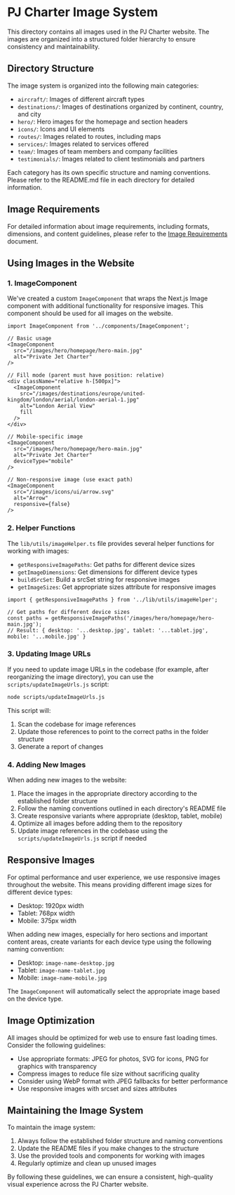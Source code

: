 # PJ Charter Image System

This directory contains all images used in the PJ Charter website. The images are organized into a structured folder hierarchy to ensure consistency and maintainability.

## Directory Structure

The image system is organized into the following main categories:

- `aircraft/`: Images of different aircraft types
- `destinations/`: Images of destinations organized by continent, country, and city
- `hero/`: Hero images for the homepage and section headers
- `icons/`: Icons and UI elements
- `routes/`: Images related to routes, including maps
- `services/`: Images related to services offered
- `team/`: Images of team members and company facilities
- `testimonials/`: Images related to client testimonials and partners

Each category has its own specific structure and naming conventions. Please refer to the README.md file in each directory for detailed information.

## Image Requirements

For detailed information about image requirements, including formats, dimensions, and content guidelines, please refer to the [Image Requirements](./image-requirements.md) document.

## Using Images in the Website

### 1. ImageComponent

We've created a custom `ImageComponent` that wraps the Next.js Image component with additional functionality for responsive images. This component should be used for all images on the website.

```tsx
import ImageComponent from '../components/ImageComponent';

// Basic usage
<ImageComponent 
  src="/images/hero/homepage/hero-main.jpg" 
  alt="Private Jet Charter" 
/>

// Fill mode (parent must have position: relative)
<div className="relative h-[500px]">
  <ImageComponent 
    src="/images/destinations/europe/united-kingdom/london/aerial/london-aerial-1.jpg" 
    alt="London Aerial View" 
    fill 
  />
</div>

// Mobile-specific image
<ImageComponent 
  src="/images/hero/homepage/hero-main.jpg" 
  alt="Private Jet Charter" 
  deviceType="mobile" 
/>

// Non-responsive image (use exact path)
<ImageComponent 
  src="/images/icons/ui/arrow.svg" 
  alt="Arrow" 
  responsive={false} 
/>
```

### 2. Helper Functions

The `lib/utils/imageHelper.ts` file provides several helper functions for working with images:

- `getResponsiveImagePaths`: Get paths for different device sizes
- `getImageDimensions`: Get dimensions for different device types
- `buildSrcSet`: Build a srcSet string for responsive images
- `getImageSizes`: Get appropriate sizes attribute for responsive images

```tsx
import { getResponsiveImagePaths } from '../lib/utils/imageHelper';

// Get paths for different device sizes
const paths = getResponsiveImagePaths('/images/hero/homepage/hero-main.jpg');
// Result: { desktop: '...desktop.jpg', tablet: '...tablet.jpg', mobile: '...mobile.jpg' }
```

### 3. Updating Image URLs

If you need to update image URLs in the codebase (for example, after reorganizing the image directory), you can use the `scripts/updateImageUrls.js` script:

```bash
node scripts/updateImageUrls.js
```

This script will:
1. Scan the codebase for image references
2. Update those references to point to the correct paths in the folder structure
3. Generate a report of changes

### 4. Adding New Images

When adding new images to the website:

1. Place the images in the appropriate directory according to the established folder structure
2. Follow the naming conventions outlined in each directory's README file
3. Create responsive variants where appropriate (desktop, tablet, mobile)
4. Optimize all images before adding them to the repository
5. Update image references in the codebase using the `scripts/updateImageUrls.js` script if needed

## Responsive Images

For optimal performance and user experience, we use responsive images throughout the website. This means providing different image sizes for different device types:

- Desktop: 1920px width
- Tablet: 768px width
- Mobile: 375px width

When adding new images, especially for hero sections and important content areas, create variants for each device type using the following naming convention:

- Desktop: `image-name-desktop.jpg`
- Tablet: `image-name-tablet.jpg`
- Mobile: `image-name-mobile.jpg`

The `ImageComponent` will automatically select the appropriate image based on the device type.

## Image Optimization

All images should be optimized for web use to ensure fast loading times. Consider the following guidelines:

- Use appropriate formats: JPEG for photos, SVG for icons, PNG for graphics with transparency
- Compress images to reduce file size without sacrificing quality
- Consider using WebP format with JPEG fallbacks for better performance
- Use responsive images with srcset and sizes attributes

## Maintaining the Image System

To maintain the image system:

1. Always follow the established folder structure and naming conventions
2. Update the README files if you make changes to the structure
3. Use the provided tools and components for working with images
4. Regularly optimize and clean up unused images

By following these guidelines, we can ensure a consistent, high-quality visual experience across the PJ Charter website.
